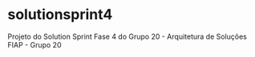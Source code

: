 # solutionsprint4
Projeto do Solution Sprint Fase 4 do Grupo 20 - Arquitetura de Soluções FIAP - Grupo 20
